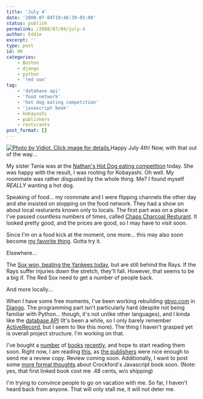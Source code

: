 ```yaml
---
title: 'July 4'
date: '2008-07-04T19:46:39-05:00'
status: publish
permalink: /2008/07/04/july-4
author: Eddie
excerpt: ''
type: post
id: 90
categories:
    - Boston
    - django
    - python
    - 'red sox'
tag:
    - 'database api'
    - 'food network'
    - 'hot dog eating competition'
    - 'javascript book'
    - kobayashi
    - publishers
    - resturants
post_format: []
---
```

[![Photo by Vidiot. Click image for details.](http://farm4.static.flickr.com/3079/2636931241_f5f3e3d390_m.jpg "Photo by Vidiot. Click image for details.")](http://www.flickr.com/photos/vidiot/2636931241/)Happy July 4th! Now, with that out of the way...

My sister Tania was at the [Nathan's Hot Dog eating competition](http://www.nathansfamous.com/PageFetch/getpage.php?pgid=38) today. She was happy with the result, I was rooting for Kobayashi. Oh well. My roommate was rather disgusted by the whole thing. Me? I found myself *REALLY* wanting a hot dog.

Speaking of food... my roommate and I were flipping channels the other day and she insisted on stopping on the food network. They had a show on about local resturants known only to locals. The first part was on a place I've passed countless numbers of times, called [Chaps Charcoal Resturant](http://www.chapspitbeef.com/). It looked pretty good, and the prices are good, so I may have to visit soon.

Since I'm on a food kick at the moment, one more... this may also soon become [my favorite thing](http://bitten.blogs.nytimes.com/2008/07/01/my-new-favorite-thing/). Gotta try it.

Elsewhere...

The [Sox won, beating the Yankees today](http://www.boston.com/sports/baseball/redsox/articles/2008/07/04/lester_pitches_5_hitter_red_sox_end_5_game_skid/), but are still behind the Rays. If the Rays suffer injuries down the stretch, they'll fall. However, that seems to be a big if. The Red Sox need to get a number of people back.

And more locally...

When I have some free moments, I've been working rebuilding [gbyo.com](http://www.gbyo.com) in [Django](http://www.djangoproject.com/). The programming part isn't particularly hard (despite not being familiar with Python... though, it's not unlike other languages), and I kinda like the [database API](http://www.djangoproject.com/documentation/db-api/) (It's been a while, so I only barely remember [ActiveRecord](http://wiki.rubyonrails.org/rails/pages/ActiveRecord), but I seem to like this more). The thing I haven't grasped yet is overall project structure. I'm working on that.

I've bought a [number](http://www.amazon.com/Iterating-Infusion-Clearer-Objects-Classes/dp/1590595378) of [books](http://www.amazon.com/Making-Web-Work-Designing-Applications/dp/0735711968) [recently](http://www.amazon.com/How-Solve-Heuristics-Zbigniew-Michalewicz/dp/3540660615), and hope to start reading them soon. Right now, I am reading [this](http://www.amazon.com/Learning-Website-Development-Technologies-Solutions/dp/1847193358), as [the publishers](http://www.packtpub.com/) were nice enough to send me a review copy. Review coming soon. Additionally, I want to post some [more formal thoughts](http://realtech.burningbird.net/learning-javascript/basics/javascript-the-good-parts) about Crockford's Javascript book soon. (Note: yes, that first linked book cost me .48 cents, w/o shipping)

I'm trying to convince people to go on vacation with me. So far, I haven't heard back from anyone. That will only stall me, it will not deter me.